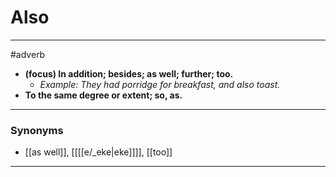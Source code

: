 # Also
---
#adverb
- **(focus) In addition; besides; as well; further; too.**
	- _Example: They had porridge for breakfast, and also toast._
- **To the same degree or extent; so, as.**
---
### Synonyms
- [[as well]], [[[[e/_eke|eke]]]], [[too]]
---
